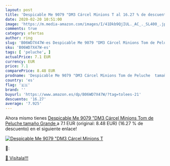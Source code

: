 ```yaml
---
layout: post
title: 'Despicable Me 9079 "DM3 Cárcel Minions T al 16.27 % de descuento'
date: 2020-02-20 10:51:00
image: 'https://m.media-amazon.com/images/I/41Dkb9QjIUL._AC_._SL400_.jpg'
comments: true
category: ofertas
author: ring
slug: 'B06WD7X47W-es Despicable Me 9079 "DM3 Cárcel Minions Tom de Peluche...'
sku: 'B06WD7X47W-es'
tags: [ 'peluche', ]
actualPrice: 7.1 EUR
currency: EUR
price: 7.1
comparePrice: 8.48 EUR
prodname: 'Despicable Me 9079 "DM3 Cárcel Minions Tom de Peluche  tamaño Grande '
country: 'es'
flag: '🇪🇸'
brand: ''
buyurl: 'https://www.amazon.es/dp/B06WD7X47W/?tag=tolees-21'
descuento: '16.27'
average: '7.925'
---
```


Ahora mismo tienes [Despicable Me 9079 "DM3 Cárcel Minions Tom de Peluche  tamaño Grande ](https://www.amazon.es/dp/B06WD7X47W/?tag=tolees-21) a 7.1 EUR (original: 8.48 EUR) (16.27 %  de descuento) en el siguiente enlace!

[![Despicable Me 9079 "DM3 Cárcel Minions T](https://m.media-amazon.com/images/I/41Dkb9QjIUL._AC_._SL400_.jpg)](https://www.amazon.es/dp/B06WD7X47W/?tag=tolees-21)

🔎:


[🛒 Visítala!!!](https://www.amazon.es/dp/B06WD7X47W/?tag=tolees-21)

